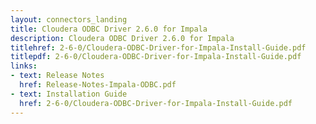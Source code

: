 ```yaml
---
layout: connectors_landing
title: Cloudera ODBC Driver 2.6.0 for Impala
description: Cloudera ODBC Driver 2.6.0 for Impala
titlehref: 2-6-0/Cloudera-ODBC-Driver-for-Impala-Install-Guide.pdf
titlepdf: 2-6-0/Cloudera-ODBC-Driver-for-Impala-Install-Guide.pdf
links:
- text: Release Notes
  href: Release-Notes-Impala-ODBC.pdf
- text: Installation Guide
  href: 2-6-0/Cloudera-ODBC-Driver-for-Impala-Install-Guide.pdf
---
```


